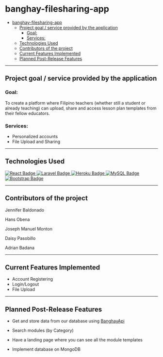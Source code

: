 ﻿# banghay-filesharing-app
- [banghay-filesharing-app](#banghay-filesharing-app)
  - [Project goal / service provided by the application](#project-goal--service-provided-by-the-application)
    - [Goal:](#goal)
    - [Services:](#services)
  - [Technologies Used](#technologies-used)
  - [Contributors of the project](#contributors-of-the-project)
  - [Current Features Implemented](#current-features-implemented)
  - [Planned Post-Release Features](#planned-post-release-features)

<hr>

## Project goal / service provided by the application 
### Goal:
To create a platform where Filipino teachers (whether still a student or already teaching) can upload, share and access lesson plan templates from their fellow educators.

### Services:
- Personalized accounts
- File Upload and Sharing
<hr>

## Technologies Used

<div id="badges">
  <a href="https://reactjs.org/">
    <img src="https://img.shields.io/badge/React-blue?style=for-the-badge&logo=react&logoColor=white" alt="React Badge"/>
  </a>
  <a href="https://laravel.com/">
    <img src="https://img.shields.io/badge/Laravel-red?style=for-the-badge&logo=laravel&logoColor=white" alt="Laravel Badge"/>
  </a>
  <a href="https://www.heroku.com/">
    <img src="https://img.shields.io/badge/Heroku-blue?style=for-the-badge&logo=heroku&logoColor=white" alt="Heroku Badge"/>
  </a>
  <a href="https://www.mysql.com/">
    <img src="https://img.shields.io/badge/MySQL-orange?style=for-the-badge&logo=mysql&logoColor=white" alt="MySQL Badge"/>
  </a>
  <a href="https://getbootstrap.com/">
    <img src="https://img.shields.io/badge/Bootstrap-blue?style=for-the-badge&logo=bootstrap&logoColor=white" alt="Bootstrap Badge"/>
  </a>
</div>  
<hr>

## Contributors of the project

Jennifer Baldonado

Hans Obena

Joseph Manuel Monton

Daisy Pasobillo

Adrian Badana

<hr>

## Current Features Implemented

- Account Registering
- Login/Logout
- File Upload

<hr>

## Planned Post-Release Features 

- Get and store data from our database using <a href="https://github.com/JMontskie/banghay_api">BanghayApi</a>

- Search modules (by Category)

- Have a landing page where you can see all the module templates

- Implement database on MongoDB

